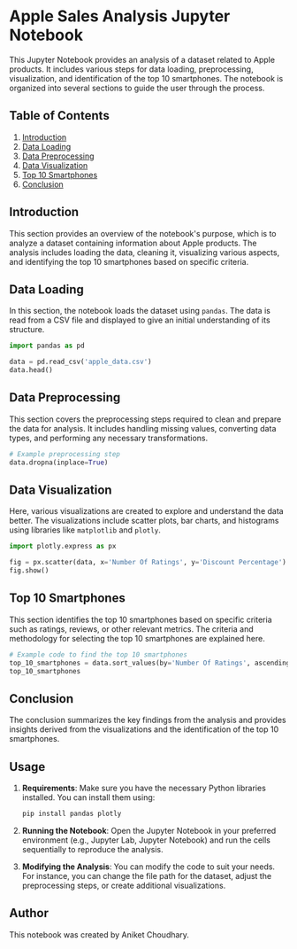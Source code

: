 # Apple Sales Analysis Jupyter Notebook

This Jupyter Notebook provides an analysis of a dataset related to Apple products. It includes various steps for data loading, preprocessing, visualization, and identification of the top 10 smartphones. The notebook is organized into several sections to guide the user through the process.

## Table of Contents

1. [Introduction](#Introduction)
2. [Data Loading](#Data-Loading)
3. [Data Preprocessing](#Data-Preprocessing)
4. [Data Visualization](#Data-Visualization)
5. [Top 10 Smartphones](#Top-10-Smartphones)
6. [Conclusion](#Conclusion)

## Introduction

This section provides an overview of the notebook's purpose, which is to analyze a dataset containing information about Apple products. The analysis includes loading the data, cleaning it, visualizing various aspects, and identifying the top 10 smartphones based on specific criteria.

## Data Loading

In this section, the notebook loads the dataset using `pandas`. The data is read from a CSV file and displayed to give an initial understanding of its structure.

```python
import pandas as pd

data = pd.read_csv('apple_data.csv')
data.head()
```

## Data Preprocessing

This section covers the preprocessing steps required to clean and prepare the data for analysis. It includes handling missing values, converting data types, and performing any necessary transformations.

```python
# Example preprocessing step
data.dropna(inplace=True)
```

## Data Visualization

Here, various visualizations are created to explore and understand the data better. The visualizations include scatter plots, bar charts, and histograms using libraries like `matplotlib` and `plotly`.

```python
import plotly.express as px

fig = px.scatter(data, x='Number Of Ratings', y='Discount Percentage')
fig.show()
```

## Top 10 Smartphones

This section identifies the top 10 smartphones based on specific criteria such as ratings, reviews, or other relevant metrics. The criteria and methodology for selecting the top 10 smartphones are explained here.

```python
# Example code to find the top 10 smartphones
top_10_smartphones = data.sort_values(by='Number Of Ratings', ascending=False).head(10)
top_10_smartphones
```

## Conclusion

The conclusion summarizes the key findings from the analysis and provides insights derived from the visualizations and the identification of the top 10 smartphones.

## Usage

1. **Requirements**: Make sure you have the necessary Python libraries installed. You can install them using:
   ```bash
   pip install pandas plotly
   ```

2. **Running the Notebook**: Open the Jupyter Notebook in your preferred environment (e.g., Jupyter Lab, Jupyter Notebook) and run the cells sequentially to reproduce the analysis.

3. **Modifying the Analysis**: You can modify the code to suit your needs. For instance, you can change the file path for the dataset, adjust the preprocessing steps, or create additional visualizations.

## Author

This notebook was created by Aniket Choudhary.
